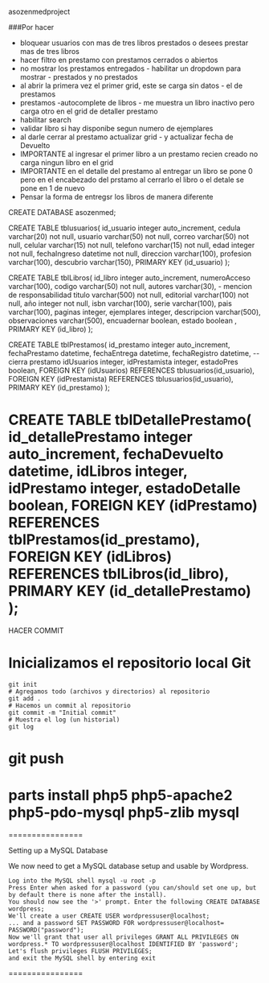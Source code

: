 asozenmedproject


###Por hacer

- bloquear usuarios con mas de tres libros prestados o desees prestar mas de tres libros
- hacer filtro en prestamo con prestamos cerrados o abiertos
- no mostrar los prestamos entregados - habilitar un dropdown para mostrar - prestados y no prestados
- al abrir la primera vez el primer grid, este se carga sin datos - el de prestamos
- prestamos -autocomplete de libros - me muestra un libro inactivo pero carga otro en el grid de detaller prestamo
- habilitar search
- validar libro si hay disponibe segun numero de ejemplares
- al darle cerrar al prestamo actualizar grid - y actualizar fecha de Devuelto
- IMPORTANTE al ingresar el primer libro a un prestamo recien creado no carga ningun libro en el  grid
- IMPORTANTE en el detalle del prestamo al entregar un libro se pone 0 pero en el encabezado del prstamo al cerrarlo el libro o el detale se pone en 1 de nuevo
- Pensar la forma de entregsr los libros de manera  diferente

CREATE DATABASE asozenmed;

CREATE TABLE tblusuarios(
id_usuario integer auto_increment,
cedula varchar(20)  not null,
usuario varchar(50) not null,
correo varchar(50) not null,
celular varchar(15) not null,
telefono varchar(15) not null,
edad integer not null,
fechaIngreso datetime not null,
direccion varchar(100),
profesion varchar(100),
descubrio varchar(150),
PRIMARY KEY (id_usuario)
);

CREATE TABLE tblLibros(
id_libro integer auto_increment,
numeroAcceso varchar(100),
codigo varchar(50) not null,
autores varchar(30), - mencion de responsabilidad
titulo varchar(500) not null,
editorial varchar(100) not null,
año integer not null,
isbn varchar(100),
serie varchar(100),
pais  varchar(100),
paginas integer,
ejemplares integer,
descripcion varchar(500),
observaciones varchar(500),
encuadernar boolean,
estado boolean ,
PRIMARY KEY (id_libro)
);


CREATE TABLE  tblPrestamos(
id_prestamo integer auto_increment,
fechaPrestamo datetime,
fechaEntrega datetime,
fechaRegistro datetime, --cierra prestamo
idUsuarios integer,
idPrestamista integer,
estadoPres boolean,
 FOREIGN KEY (idUsuarios) REFERENCES tblusuarios(id_usuario),
 FOREIGN KEY (idPrestamista) REFERENCES tblusuarios(id_usuario),
PRIMARY KEY (id_prestamo)
);


CREATE TABLE tblDetallePrestamo(
id_detallePrestamo integer auto_increment,
fechaDevuelto datetime,
idLibros integer,
idPrestamo integer,
 estadoDetalle boolean,
 FOREIGN KEY (idPrestamo) REFERENCES tblPrestamos(id_prestamo),
 FOREIGN KEY (idLibros) REFERENCES tblLibros(id_libro),
PRIMARY KEY (id_detallePrestamo)
);
=================
HACER COMMIT
# Inicializamos el repositorio local Git
    git init
    # Agregamos todo (archivos y directorios) al repositorio
    git add .
    # Hacemos un commit al repositorio
    git commit -m "Initial commit"
    # Muestra el log (un historial)
    git log
    
# git push

# parts install php5 php5-apache2 php5-pdo-mysql php5-zlib mysql
================

Setting up a MySQL Database

We now need to get a MySQL database setup and usable by Wordpress.

    Log into the MySQL shell mysql -u root -p
    Press Enter when asked for a password (you can/should set one up, but by default there is none after the install).
    You should now see the '>' prompt. Enter the following CREATE DATABASE wordpress;
    We'll create a user CREATE USER wordpressuser@localhost;
    ... and a password SET PASSWORD FOR wordpressuser@localhost= PASSWORD("password");
    Now we'll grant that user all privileges GRANT ALL PRIVILEGES ON wordpress.* TO wordpressuser@localhost IDENTIFIED BY 'password';
    Let's flush privileges FLUSH PRIVILEGES;
    and exit the MySQL shell by entering exit

================

